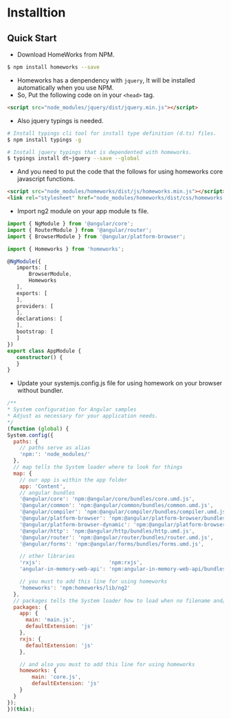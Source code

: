 ﻿# Installtion

## Quick Start

- Download HomeWorks from NPM.

 ```bash
$ npm install homeworks --save
```

- Homeworks has a denpendency with `jquery`, It will be installed automatically when you use NPM.
- So, Put the following code on in your `<head>` tag.

```html
<script src="node_modules/jquery/dist/jquery.min.js"></script>
```

- Also jquery typings is needed.

```bash
# Install typings cli tool for install type definition (d.ts) files.
$ npm install typings -g

# Install jquery typings that is dependented with homeworks.
$ typings install dt~jquery --save --global
```

- And you need to put the code that the follows for using homeworks core javascript functions.

```html
<script src="node_modules/homeworks/dist/js/homeworks.min.js"></script>
<link rel="stylesheet" href="node_modules/homeworks/dist/css/homeworks.min.css" />
```

 - Import ng2 module on your app module ts file.

 ```typescript
import { NgModule } from '@angular/core';
import { RouterModule } from '@angular/router';
import { BrowserModule } from '@angular/platform-browser';

import { Homeworks } from 'homeworks';

@NgModule({
    imports: [
        BrowserModule,
        Homeworks
    ],
    exports: [
    ],
    providers: [
    ],
    declarations: [
    ],
    bootstrap: [
    ]
})
export class AppModule {
    constructor() {
    }
}
```

 - Update your systemjs.config.js file for using homework on your browser without bundler.

  ```javascript
/**
 * System configuration for Angular samples
 * Adjust as necessary for your application needs.
 */
(function (global) {
  System.config({
    paths: {
      // paths serve as alias
      'npm:': 'node_modules/'
    },
    // map tells the System loader where to look for things
    map: {
      // our app is within the app folder
      app: 'Content',
      // angular bundles
      '@angular/core': 'npm:@angular/core/bundles/core.umd.js',
      '@angular/common': 'npm:@angular/common/bundles/common.umd.js',
      '@angular/compiler': 'npm:@angular/compiler/bundles/compiler.umd.js',
      '@angular/platform-browser': 'npm:@angular/platform-browser/bundles/platform-browser.umd.js',
      '@angular/platform-browser-dynamic': 'npm:@angular/platform-browser-dynamic/bundles/platform-browser-dynamic.umd.js',
      '@angular/http': 'npm:@angular/http/bundles/http.umd.js',
      '@angular/router': 'npm:@angular/router/bundles/router.umd.js',
      '@angular/forms': 'npm:@angular/forms/bundles/forms.umd.js',

      // other libraries
      'rxjs':                      'npm:rxjs',
      'angular-in-memory-web-api': 'npm:angular-in-memory-web-api/bundles/in-memory-web-api.umd.js',

      // you must to add this line for using homeworks
      'homeworks': 'npm:homeworks/lib/ng2'
    },
    // packages tells the System loader how to load when no filename and/or no extension
    packages: {
      app: {
        main: 'main.js',
        defaultExtension: 'js'
      },
      rxjs: {
        defaultExtension: 'js'
      },

      // and also you must to add this line for using homeworks
      homeworks: {
          main: 'core.js',
          defaultExtension: 'js'
      }
    }
  });
})(this);
```

